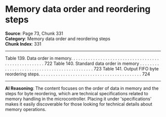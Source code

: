 # Memory data order and reordering steps

**Source**: Page 73, Chunk 331  
**Category**: Memory data order and reordering steps  
**Chunk Index**: 331

---

Table 139. Data order in memory. . . . . . . . . . . . . . . . . . . . . . . . . . . . . . . . . . . . . . . . . . . . . . . . . . . . 722
Table 140. Standard data order in memory . . . . . . . . . . . . . . . . . . . . . . . . . . . . . . . . . . . . . . . . . . . . 723
Table 141. Output FIFO byte reordering steps. . . . . . . . . . . . . . . . . . . . . . . . . . . . . . . . . . . . . . . . . . 724

---

**AI Reasoning**: The content focuses on the order of data in memory and the steps for byte reordering, which are technical specifications related to memory handling in the microcontroller. Placing it under 'specifications' makes it easily discoverable for those looking for technical details about memory operations.

